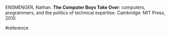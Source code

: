 ENSMENGER, Nathan. **The Computer Boys Take Over**: computers, programmers, and the politics of technical expertise. Cambridge: MIT Press, 2010.

#reference